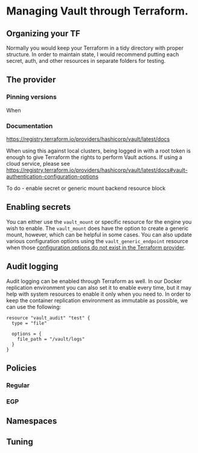 # Managing Vault through Terraform.

## Organizing your TF

Normally you would keep your Terraform in a tidy directory with proper structure. In order to maintain state, I would recommend putting each secret, auth, and other resources in separate folders for testing.

## The provider

### Pinning versions

When 

### Documentation

https://registry.terraform.io/providers/hashicorp/vault/latest/docs

When using this against local clusters, being logged in with a root token is enough to give Terraform the rights to perform Vault actions. If using a cloud service, please see https://registry.terraform.io/providers/hashicorp/vault/latest/docs#vault-authentication-configuration-options

To do - enable secret or generic mount backend resource block

## Enabling secrets

You can either use the `vault_mount` or specific resource for the engine you wish to enable. The `vault_mount` does have the option to create a generic mount, however, which can be helpful in some cases. You can also update various configuration options using the `vault_generic_endpoint` resource when those [configuration options do not exist in the Terraform provider](https://registry.terraform.io/providers/hashicorp/vault/latest/docs/resources/generic_endpoint).



## Audit logging 

Audit logging can be enabled through Terraform as well. In our Docker replication environment you can also set it to enable every time, but it may help with system resources to enable it only when you need to. In order to keep the container replication environment as immutable as possible, we can use the following:

```
resource "vault_audit" "test" {
  type = "file"

  options = {
    file_path = "/vault/logs"
  }
}
```

## Policies

### Regular

### EGP

## Namespaces


## Tuning

